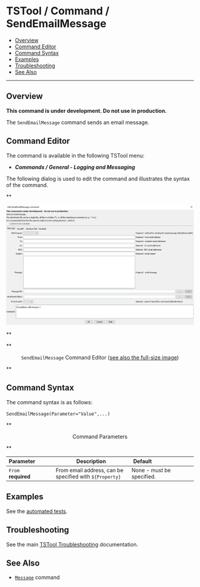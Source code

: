 # TSTool / Command / SendEmailMessage #

*   [Overview](#overview)
*   [Command Editor](#command-editor)
*   [Command Syntax](#command-syntax)
*   [Examples](#examples)
*   [Troubleshooting](#troubleshooting)
*   [See Also](#see-also)

-------------------------

## Overview ##

**This command is under development.  Do not use in production.**

The `SendEmailMessage` command sends an email message.

## Command Editor ##

The command is available in the following TSTool menu:

*   ***Commands / General - Logging and Messaging***

The following dialog is used to edit the command and illustrates the syntax of the command.

**<p style="text-align: center;">
![SendEmailMessage](SendEmailMessage.png)
</p>**

**<p style="text-align: center;">
`SendEmailMessage` Command Editor (<a href="../SendEmailMessage.png">see also the full-size image</a>)
</p>**

## Command Syntax ##

The command syntax is as follows:

```text
SendEmailMessage(Parameter="Value",...)
```
**<p style="text-align: center;">
Command Parameters
</p>**

|**Parameter**&nbsp;&nbsp;&nbsp;&nbsp;&nbsp;&nbsp;&nbsp;&nbsp;&nbsp;&nbsp;&nbsp;|**Description**|**Default**&nbsp;&nbsp;&nbsp;&nbsp;&nbsp;&nbsp;&nbsp;&nbsp;&nbsp;&nbsp;&nbsp;&nbsp;&nbsp;&nbsp;&nbsp;&nbsp;&nbsp;&nbsp;&nbsp;&nbsp;&nbsp;&nbsp;&nbsp;&nbsp;&nbsp;&nbsp;&nbsp;|
|--------------|-----------------|-----------------|
|`From`<br>**required**|From email address, can be specified with `${Property}`|None - must be specified.|

## Examples ##

See the [automated tests](https://github.com/OpenCDSS/cdss-app-tstool-test/tree/master/test/commands/SendEmailMessage).

## Troubleshooting ##

See the main [TSTool Troubleshooting](../../troubleshooting/troubleshooting.md) documentation.

## See Also ##

*   [`Message`](../Message/Message.md) command
